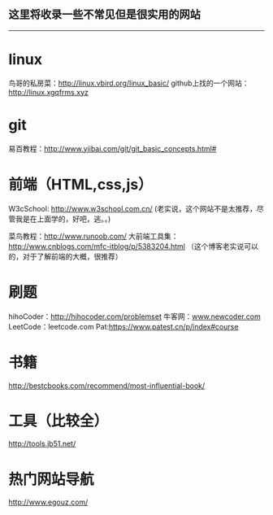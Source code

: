 ## 这里将收录一些不常见但是很实用的网站

***


# linux

鸟哥的私房菜：http://linux.vbird.org/linux_basic/
github上找的一个网站：http://linux.xgqfrms.xyz



# git

易百教程：http://www.yiibai.com/git/git_basic_concepts.html#



# 前端（HTML,css,js）

W3cSchool: http://www.w3school.com.cn/
(老实说，这个网站不是太推荐，尽管我是在上面学的，好吧，逃。。)

菜鸟教程：http://www.runoob.com/
大前端工具集：http://www.cnblogs.com/mfc-itblog/p/5383204.html
（这个博客老实说可以的，对于了解前端的大概，很推荐）

# 刷题
hihoCoder：http://hihocoder.com/problemset
牛客网：www.newcoder.com
LeetCode：leetcode.com
Pat:https://www.patest.cn/p/index#course

# 书籍
http://bestcbooks.com/recommend/most-influential-book/

# 工具（比较全）
http://tools.jb51.net/

# 热门网站导航
http://www.egouz.com/

